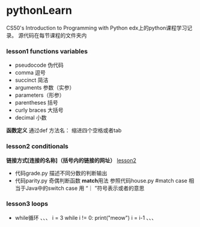 # pythonLearn
CS50's Introduction to Programming with Python 
edx上的python课程学习记录。
源代码在每节课程的文件夹内
### lesson1 functions variables
- pseudocode 伪代码
- comma 逗号
- succinct 简洁
- arguments 参数（实参）
- parameters（形参）
- parentheses 括号
- curly braces 大括号
- decimal 小数

**函数定义**
通过def 方法名：
    缩进四个空格或者tab 
>
### lesson2 conditionals 
**链接方式[连接的名称]（括号内的链接的网址）**
[lesson2](https://github.com/alanwang123/pythonLearn/tree/main/lesson2%20conditionals)

- 代码grade.py 描述不同分数的判断输出
- 代码parity.py 奇偶判断函数
**match**用法 参照代码house.py
#match case 相当于Java中的switch case 用 “｜ ”符号表示或者的意思

### lesson3 loops 

- while循环
、、、
i = 3
while i != 0:
    print("meow")
    i = i-1
、、、



